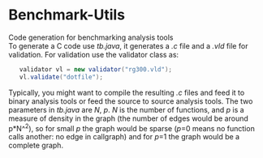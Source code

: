 # Benchmark-Utils
Code generation for benchmarking analysis tools <br>
To generate a C code use _tb.java_, it generates a _.c_ file and a _.vld_ file for validation. For validation use the validator class as:
```java
   validator vl = new validator("rg300.vld");
   vl.validate("dotfile");
```
Typically, you might want to compile the resulting _.c_ files and feed it to binary analysis tools or feed the source to source analysis tools. The two parameters in _tb.java_ are _N_, _p_. _N_ is the number of functions, and _p_ is a measure of density in the graph (the number of edges would be around p\*N^<sup>2</sup>), so for small _p_ the graph would be sparse (_p_=0 means no function calls another: no edge in callgraph) and for _p_=1 the graph would be a complete graph.
